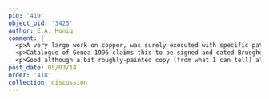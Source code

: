 ```yaml
---
pid: '419'
object_pid: '3425'
author: E.A. Honig
comment: |
  <p>A very large work on copper, was surely executed with specific patron in mind, probably somebody in Rome. </p>
  <p>Catalogue of Genoa 1996 claims this to be signed and dated Brueghel 16...2, which would have to mean 1612. This seems fine to me.  Ertz dates this to 1615; I'm thinking that the dated replica might be at least a studio work done after this original. It's related certainly to Getty Noah's Ark dated 1613.  Since this is now dated 1612, it makes this the first time that he uses the animals from Rubens that he'd use a year later in Getty Noah's Ark.  It is also glaringly obvious that the Paris painting (from Borromeo collection) has to date before this; Genoa catalogue points out that the two are related, but definitely this one is later.</p>
  <p>Good although a bit roughly-painted copy (from what I can tell) although not in great condition in private collection, England (the Duke of Northumberland) (canvas (?Ertz now says copper), 25 x 37). Signed and dated 1613; Ertz 2008-10, cat. #189. Ertz also accepts what looks to me like a less good replica formerly in Goudstikker collection, Amsterdam: (panel, 60 x 96).  Contemplate fact that if all these are really studio variants, each is done on a different support; that's really peculiar.  In the voorordening box at the RKD there really are endless variants of this.  Another one now accepted by Ertz (but definitely not genuine) is his cat. #190, canvas 28 x 38, with Gal. William Doyle, NY, in 1984.  He notes that it is exceptional in being a small work on canvas, which JB did not otherwise do. He didn't do that one either!</p>
post_date: 05/03/14
order: '418'
collection: discussion
---
```

